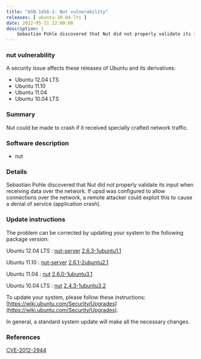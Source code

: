```yaml
---
title: "USN-1456-1: Nut vulnerability"
releases: [ ubuntu-10.04-lts ]
date: 2012-05-31 12:00:00
description: |
    Sebastian Pohle discovered that Nut did not properly validate its input when receiving data over the network. If upsd was configured to allow connections over the network, a remote attacker could exploit this to cause a denial of service (application crash). 
--- 
```

 
### nut vulnerability

A security issue affects these releases of Ubuntu and its derivatives:

* Ubuntu 12.04 LTS
* Ubuntu 11.10
* Ubuntu 11.04
* Ubuntu 10.04 LTS

### Summary

Nut could be made to crash if it received specially crafted network traffic.

### Software description

* nut 

### Details

Sebastian Pohle discovered that Nut did not properly validate its input when receiving data over the network. If upsd was configured to allow connections over the network, a remote attacker could exploit this to cause a denial of service (application crash). 

### Update instructions

The problem can be corrected by updating your system to the following package version:

Ubuntu 12.04 LTS
 : [nut-server](https://launchpad.net/ubuntu/+source/nut) <span> [2.6.3-1ubuntu1.1](https://launchpad.net/ubuntu/+source/nut/2.6.3-1ubuntu1.1) </span> 

Ubuntu 11.10
 : [nut-server](https://launchpad.net/ubuntu/+source/nut) <span> [2.6.1-2ubuntu2.1](https://launchpad.net/ubuntu/+source/nut/2.6.1-2ubuntu2.1) </span> 

Ubuntu 11.04
 : [nut](https://launchpad.net/ubuntu/+source/nut) <span> [2.6.0-1ubuntu3.1](https://launchpad.net/ubuntu/+source/nut/2.6.0-1ubuntu3.1) </span> 

Ubuntu 10.04 LTS
 : [nut](https://launchpad.net/ubuntu/+source/nut) <span> [2.4.3-1ubuntu3.2](https://launchpad.net/ubuntu/+source/nut/2.4.3-1ubuntu3.2) </span> 

To update your system, please follow these instructions: [https://wiki.ubuntu.com/Security/Upgrades](https://wiki.ubuntu.com/Security/Upgrades).

In general, a standard system update will make all the necessary changes. 

### References

 [CVE-2012-2944](http://people.ubuntu.com/~ubuntu-security/cve/CVE-2012-2944)
 
